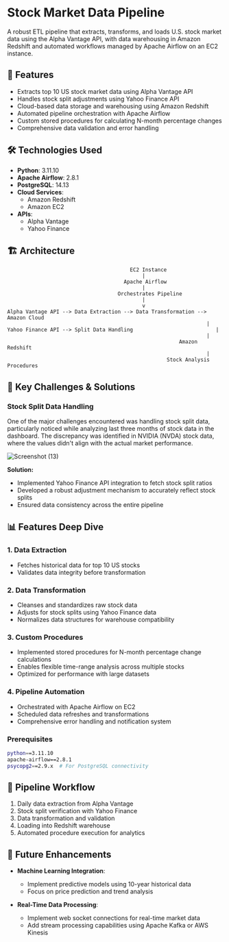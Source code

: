 # Stock Market Data Pipeline

A robust ETL pipeline that extracts, transforms, and loads U.S. stock market data using the Alpha Vantage API, with data warehousing in Amazon Redshift and automated workflows managed by Apache Airflow on an EC2 instance.

## 🚀 Features

- Extracts top 10 US stock market data using Alpha Vantage API
- Handles stock split adjustments using Yahoo Finance API
- Cloud-based data storage and warehousing using Amazon Redshift
- Automated pipeline orchestration with Apache Airflow
- Custom stored procedures for calculating N-month percentage changes
- Comprehensive data validation and error handling

## 🛠️ Technologies Used

- **Python**: 3.11.10
- **Apache Airflow**: 2.8.1
- **PostgreSQL**: 14.13
- **Cloud Services**: 
  - Amazon Redshift
  - Amazon EC2
- **APIs**:
  - Alpha Vantage
  - Yahoo Finance

## 🏗️ Architecture

                                            EC2 Instance
                                                |
                                          Apache Airflow
                                                |
                                        Orchestrates Pipeline
                                                |
                                                v
    Alpha Vantage API --> Data Extraction --> Data Transformation --> Amazon Cloud
                                                                     |
    Yahoo Finance API --> Split Data Handling                           |
                                                                     |
                                                            Amazon Redshift
                                                                     |
                                                        Stock Analysis Procedures

## 🔑 Key Challenges & Solutions

### Stock Split Data Handling
One of the major challenges encountered was handling stock split data, particularly noticed while analyzing last three months of stock data in the dashboard. The discrepancy was identified in NVIDIA (NVDA) stock data, where the values didn't align with the actual market performance.

![Screenshot (13)](https://github.com/user-attachments/assets/10775f66-1c72-48e9-9c61-24697e32f573)

**Solution:**
- Implemented Yahoo Finance API integration to fetch stock split ratios
- Developed a robust adjustment mechanism to accurately reflect stock splits
- Ensured data consistency across the entire pipeline

## 📊 Features Deep Dive

### 1. Data Extraction
- Fetches historical data for top 10 US stocks
- Validates data integrity before transformation

### 2. Data Transformation
- Cleanses and standardizes raw stock data
- Adjusts for stock splits using Yahoo Finance data
- Normalizes data structures for warehouse compatibility

### 3. Custom Procedures
- Implemented stored procedures for N-month percentage change calculations
- Enables flexible time-range analysis across multiple stocks
- Optimized for performance with large datasets

### 4. Pipeline Automation
- Orchestrated with Apache Airflow on EC2
- Scheduled data refreshes and transformations
- Comprehensive error handling and notification system

### Prerequisites
```bash
python==3.11.10
apache-airflow==2.8.1
psycopg2==2.9.x  # For PostgreSQL connectivity
```

## 🔄 Pipeline Workflow

1. Daily data extraction from Alpha Vantage
2. Stock split verification with Yahoo Finance
3. Data transformation and validation
4. Loading into Redshift warehouse
5. Automated procedure execution for analytics

## 🚧 Future Enhancements

- **Machine Learning Integration**: 
  - Implement predictive models using 10-year historical data
  - Focus on price prediction and trend analysis

- **Real-Time Data Processing**:
  - Implement web socket connections for real-time market data
  - Add stream processing capabilities using Apache Kafka or AWS Kinesis

